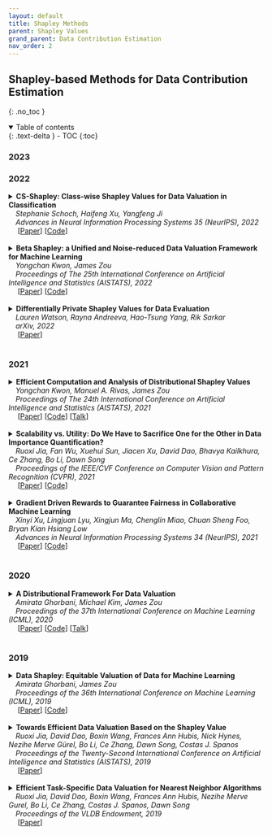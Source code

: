 ```yaml
---
layout: default
title: Shapley Methods
parent: Shapley Values
grand_parent: Data Contribution Estimation
nav_order: 2
---
```


## Shapley-based Methods for Data Contribution Estimation
{: .no_toc }

<!--
## Table of contents
{: .no_toc .text-delta }
-->

<details open markdown="block">
  <summary>
    Table of contents
  </summary>
  {: .text-delta }
- TOC
{:toc}
</details>


### 2023


<a id="2023-shapley"></a>

### 2022
<a id="2022-shapley"></a>

<details><summary><b>CS-Shapley: Class-wise Shapley Values for Data Valuation in Classification</b>
<br>
&emsp;<i>Stephanie Schoch, Haifeng Xu, Yangfeng Ji</i>
<br>
&emsp;<i>Advances in Neural Information Processing Systems 35 (NeurIPS), 2022</i>
<br>&emsp;
[<a target="_blank" rel="noopener noreferrer" href="https://openreview.net/forum?id=KTOcrOR5mQ9">Paper</a>]
[<a target="_blank" rel="noopener noreferrer" href="https://github.com/stephanieschoch/cs-shapley">Code</a>]
<br>
<br>
</summary>
<blockquote> <b>Abstract:</b> Data valuation, or the valuation of individual datum contributions, has seen growing interest in machine learning due to its demonstrable efficacy for tasks such as noisy label detection. In particular, due to the desirable axiomatic properties, several Shapley value approximation methods have been proposed. In these methods, the value function is typically defined as the predictive accuracy over the entire development set. However, this limits the ability to differentiate between training instances that are helpful or harmful to their own classes. Intuitively, instances that harm their own classes may be noisy or mislabeled and should receive a lower valuation than helpful instances. In this work, we propose CS-Shapley, a Shapley value with a new value function that discriminates between training instances' in-class and out-of-class contributions. Our theoretical analysis shows the proposed value function is (essentially) the unique function that satisfies two desirable properties for evaluating data values in classification. Further, our experiments on two benchmark evaluation tasks (data removal and noisy label detection) and four classifiers demonstrate the effectiveness of CS-Shapley over existing methods. Lastly, we evaluate the "transferability" of data values estimated from one classifier to others, and our results suggest Shapley-based data valuation is transferable for application across different models.
<br>
<br>
<details><summary><b>Bibtex</b></summary>
{% raw %}
<pre><code>@inproceedings{
schoch2022csshapley,
title={{CS}-Shapley: Class-wise Shapley Values for Data Valuation in Classification},
author={Stephanie Schoch and Haifeng Xu and Yangfeng Ji}, 
booktitle={Advances in Neural Information Processing Systems},
editor={Alice H. Oh and Alekh Agarwal and Danielle Belgrave and Kyunghyun Cho},
year={2022},
url={https://openreview.net/forum?id=KTOcrOR5mQ9}
}</code></pre>
{% endraw %}
</details>
</blockquote>
</details>

<details><summary><b>Beta Shapley: a Unified and Noise-reduced Data Valuation Framework for Machine Learning</b> 
<br>
&emsp;<i>Yongchan Kwon, James Zou</i>
<br>
&emsp;<i>Proceedings of The 25th International Conference on Artificial Intelligence and Statistics (AISTATS), 2022</i>
<br>&emsp;
[<a target="_blank" rel="noopener noreferrer" href="https://proceedings.mlr.press/v151/kwon22a.html">Paper</a>]
[<a target="_blank" rel="noopener noreferrer" href="https://github.com/ykwon0407/beta_shapley">Code</a>]
<br>
<br>
</summary>
  <blockquote> <b>Abstract:</b> Data Shapley has recently been proposed as a principled framework to quantify the contribution of individual datum in machine learning. It can effectively identify helpful or harmful data points for a learning algorithm. In this paper, we propose Beta Shapley, which is a substantial generalization of Data Shapley. Beta Shapley arises naturally by relaxing the efficiency axiom of the Shapley value, which is not critical for machine learning settings. Beta Shapley unifies several popular data valuation methods and includes data Shapley as a special case. Moreover, we prove that Beta Shapley has several desirable statistical properties and propose efficient algorithms to estimate it. We demonstrate that Beta Shapley outperforms state-of-the-art data valuation methods on several downstream ML tasks such as: 1) detecting mislabeled training data; 2) learning with subsamples; and 3) identifying points whose addition or removal have the largest positive or negative impact on the model.
<br>
<br>
<details><summary><b>Notes</b></summary>Generalization of Data Shapley that arises from relaxing the efficiency axiom. Parameterizes a Beta distribution to adjust the weights of different subset cardinalities for reduced noise (signal of marginal contribution of large cardinalities more susceptible to noise perturbation, so assign large weight to small cardinalities)
<br><br></details>

<details><summary><b>Bibtex</b></summary>
{% raw %}
<pre><code> @InProceedings{pmlr-v151-kwon22a,
  title = 	 { Beta Shapley: a Unified and Noise-reduced Data Valuation Framework for Machine Learning },
  author =       {Kwon, Yongchan and Zou, James},
  booktitle = 	 {Proceedings of The 25th International Conference on Artificial Intelligence and Statistics},
  pages = 	 {8780--8802},
  year = 	 {2022},
  editor = 	 {Camps-Valls, Gustau and Ruiz, Francisco J. R. and Valera, Isabel},
  volume = 	 {151},
  series = 	 {Proceedings of Machine Learning Research},
  month = 	 {28--30 Mar},
  publisher =    {PMLR},
  pdf = 	 {https://proceedings.mlr.press/v151/kwon22a/kwon22a.pdf},
  url = 	 {https://proceedings.mlr.press/v151/kwon22a.html}
}</code></pre>
{% endraw %}
</details>
</blockquote>
</details>


<details><summary><b>Differentially Private Shapley Values for Data Evaluation</b>
<br>
&emsp;<i>Lauren Watson, Rayna Andreeva, Hao-Tsung Yang, Rik Sarkar</i>
<br>
&emsp;<i>arXiv, 2022</i>
<br>&emsp;
[<a target="_blank" rel="noopener noreferrer" href="https://arxiv.org/abs/2206.00511">Paper</a>]
<br>
<br>
</summary>
<blockquote> <b>Abstract:</b> The Shapley value has been proposed as a solution to many applications in machine learning, including for equitable valuation of data. Shapley values are computationally expensive and involve the entire dataset. The query for a point's Shapley value can also compromise the statistical privacy of other data points. We observe that in machine learning problems such as empirical risk minimization, and in many learning algorithms (such as those with uniform stability), a diminishing returns property holds, where marginal benefit per data point decreases rapidly with data sample size. Based on this property, we propose a new stratified approximation method called the Layered Shapley Algorithm. We prove that this method operates on small (O(\polylog(n))) random samples of data and small sized (O(log n)) coalitions to achieve the results with guaranteed probabilistic accuracy, and can be modified to incorporate differential privacy. Experimental results show that the algorithm correctly identifies high-value data points that improve validation accuracy, and that the differentially private evaluations preserve approximate ranking of data.
<br><br>

<details><summary><b>Bibtex</b></summary>
{% raw %}
<pre><code> @article{watson2022differentially,
  title={Differentially Private Shapley Values for Data Evaluation},
  author={Watson, Lauren and Andreeva, Rayna and Yang, Hao-Tsung and Sarkar, Rik},
  journal={arXiv preprint arXiv:2206.00511},
  year={2022}
}
</code></pre>
{% endraw %}
</details>
</blockquote>
</details>

### 2021
<a id="2021-shapley"></a>

<details><summary><b>Efficient Computation and Analysis of Distributional Shapley Values</b>
<br>
&emsp;<i>Yongchan Kwon, Manuel A. Rivas, James Zou</i>
<br>
&emsp;<i>Proceedings of The 24th International Conference on Artificial Intelligence and Statistics (AISTATS), 2021</i>
<br>&emsp;
[<a target="_blank" rel="noopener noreferrer" href="https://proceedings.mlr.press/v130/kwon21a.html">Paper</a>]
[<a target="_blank" rel="noopener noreferrer" href="https://github.com/ykwon0407/fast_dist_shapley">Code</a>]
[<a target="_blank" rel="noopener noreferrer" href="https://papertalk.org/papertalks/27757">Talk</a>]
<br>
<br>
</summary>
  <blockquote> <b>Abstract:</b> Distributional data Shapley value (DShapley) has recently been proposed as a principled framework to quantify the contribution of individual datum in machine learning. DShapley develops the foundational game theory concept of Shapley values into a statistical framework and can be applied to identify data points that are useful (or harmful) to a learning algorithm. Estimating DShapley is computationally expensive, however, and this can be a major challenge to using it in practice. Moreover, there has been little mathematical analyses of how this value depends on data characteristics. In this paper, we derive the first analytic expressions for DShapley for the canonical problems of linear regression, binary classification, and non-parametric density estimation. These analytic forms provide new algorithms to estimate DShapley that are several orders of magnitude faster than previous state-of-the-art methods. Furthermore, our formulas are directly interpretable and provide quantitative insights into how the value varies for different types of data. We demonstrate the practical efficacy of our approach on multiple real and synthetic datasets.
<br><br>
<details><summary><b>Bibtex</b></summary>    
{% raw %}
<pre><code> 
@InProceedings{pmlr-v130-kwon21a,
  title = 	 { Efficient Computation and Analysis of Distributional Shapley Values },
  author =       {Kwon, Yongchan and A. Rivas, Manuel and Zou, James},
  booktitle = 	 {Proceedings of The 24th International Conference on Artificial Intelligence and Statistics},
  pages = 	 {793--801},
  year = 	 {2021},
  editor = 	 {Banerjee, Arindam and Fukumizu, Kenji},
  volume = 	 {130},
  series = 	 {Proceedings of Machine Learning Research},
  month = 	 {13--15 Apr},
  publisher =    {PMLR},
  pdf = 	 {http://proceedings.mlr.press/v130/kwon21a/kwon21a.pdf},
  url = 	 {https://proceedings.mlr.press/v130/kwon21a.html}
}
</code></pre>
{% endraw %}
</details>
</blockquote>
</details>


<details><summary><b>Scalability vs. Utility: Do We Have to Sacrifice One for the Other in Data Importance Quantification?</b>
<br>
&emsp;<i>Ruoxi Jia, Fan Wu, Xuehui Sun, Jiacen Xu, David Dao, Bhavya Kailkhura, Ce Zhang, Bo Li, Dawn Song</i>
<br>
&emsp;<i>Proceedings of the IEEE/CVF Conference on Computer Vision and Pattern Recognition (CVPR), 2021</i>
<br>&emsp;
[<a target="_blank" rel="noopener noreferrer" href="https://openaccess.thecvf.com/content/CVPR2021/html/Jia_Scalability_vs._Utility_Do_We_Have_To_Sacrifice_One_for_CVPR_2021_paper.html">Paper</a>]
[<a target="_blank" rel="noopener noreferrer" href="https://github.com/AI-secure/Shapley-Study">Code</a>]
<br>
<br>
</summary>
<blockquote> <b>Abstract:</b> Quantifying the importance of each training point to a learning task is a fundamental problem in machine learning and the estimated importance scores have been leveraged to guide a range of data workflows such as data summarization and domain adaption. One simple idea is to use the leave-one-out error of each training point to indicate its importance. Recent work has also proposed to use the Shapley value, as it defines a unique value distribution scheme that satisfies a set of appealing properties. However, calculating Shapley values is often expensive, which limits its applicability in real-world applications at scale. Multiple heuristics to improve the scalability of calculating Shapley values have been proposed recently, with the potential risk of compromising their utility in real-world applications. How well do existing data quantification methods perform on existing workflows? How do these methods compare with each other, empirically and theoretically? Must we sacrifice scalability for the utility in these workflows when using these methods? In this paper, we conduct a novel theoretical analysis comparing the utility of different importance quantification methods, and report extensive experimental studies on settings such as noisy label detection, watermark removal, data summarization, data acquisition, and domain adaptation on existing and proposed workflows. We show that Shapley value approximation based on a KNN surrogate over pre-trained feature embeddings obtains comparable utility with existing algorithms while achieving significant scalability improvement, often by orders of magnitude. Our theoretical analysis also justifies its advantage over the leave-one-out error. The code is available at https://github.com/AI-secure/Shapley-Study.
<br><br>
<details><summary><b>Notes</b></summary>KNN Surrogates
<br><br></details>
<details><summary><b>Bibtex</b></summary>    
{% raw %}
<pre><code> @InProceedings{Jia_2021_CVPR,
    author    = {Jia, Ruoxi and Wu, Fan and Sun, Xuehui and Xu, Jiacen and Dao, David and Kailkhura, Bhavya and Zhang, Ce and Li, Bo and Song, Dawn},
    title     = {Scalability vs. Utility: Do We Have To Sacrifice One for the Other in Data Importance Quantification?},
    booktitle = {Proceedings of the IEEE/CVF Conference on Computer Vision and Pattern Recognition (CVPR)},
    month     = {June},
    year      = {2021},
    pages     = {8239-8247}
}
</code></pre>
{% endraw %}
</details>
</blockquote>
</details>


<details><summary><b>Gradient Driven Rewards to Guarantee Fairness in Collaborative Machine Learning
</b> 
<br>
&emsp;<i>Xinyi Xu, Lingjuan Lyu, Xingjun Ma, Chenglin Miao, Chuan Sheng Foo, Bryan Kian Hsiang Low</i>
<br>
&emsp;<i>Advances in Neural Information Processing Systems 34 (NeurIPS), 2021</i>
<br>&emsp;
[<a target="_blank" rel="noopener noreferrer" href="https://proceedings.neurips.cc/paper/2021/hash/8682cc30db9c025ecd3fee433f8ab54c-Abstract.html">Paper</a>]
[<a target="_blank" rel="noopener noreferrer" href="https://github.com/XinyiYS/Gradient-Driven-Rewards-to-Guarantee-Fairness-in-Collaborative-Machine-Learning">Code</a>]
<br>
<br>
</summary>
  <blockquote> <b>Abstract:</b> In collaborative machine learning(CML), multiple agents pool their resources(e.g., data) together for a common learning task. In realistic CML settings where the agents are self-interested and not altruistic, they may be unwilling to share data or model information without adequate rewards. Furthermore, as the data/model information shared by the agents may differ in quality, designing rewards which are fair to them is important so that they would not feel exploited nor discouraged from sharing. In this paper, we adopt federated learning as the CML paradigm, propose a novel cosine gradient Shapley value(CGSV) to fairly evaluate the expected marginal contribution of each agent’s uploaded model parameter update/gradient without needing an auxiliary validation dataset, and based on the CGSV, design a novel training-time gradient reward mechanism with a fairness guarantee by sparsifying the aggregated parameter update/gradient downloaded from the server as reward to each agent such that its resulting quality is commensurate to that of the agent’s uploaded parameter update/gradient. We empirically demonstrate the effectiveness of our fair gradient reward mechanism on multiple benchmark datasets in terms of fairness, predictive performance, and time overhead.
<br><br>

<!--
<details><summary><b>Notes</b></summary>TEXT
<br><br></details>
-->

<details><summary><b>Bibtex</b></summary>
{% raw %}
<pre><code> @article{xu2021gradient,
  title={Gradient driven rewards to guarantee fairness in collaborative machine learning},
  author={Xu, Xinyi and Lyu, Lingjuan and Ma, Xingjun and Miao, Chenglin and Foo, Chuan Sheng and Low, Bryan Kian Hsiang},
  journal={Advances in Neural Information Processing Systems},
  volume={34},
  pages={16104--16117},
  year={2021}
}</code></pre>
{% endraw %}
</details>
</blockquote>
</details>

### 2020
<a id="2020-shapley"></a>

<details><summary><b>A Distributional Framework For Data Valuation</b>
<br>
&emsp;<i>Amirata Ghorbani, Michael Kim, James Zou</i>
<br>
&emsp;<i>Proceedings of the 37th International Conference on Machine Learning (ICML), 2020</i>
<br>&emsp;
[<a target="_blank" rel="noopener noreferrer" href="https://proceedings.mlr.press/v119/ghorbani20a.html">Paper</a>]
[<a target="_blank" rel="noopener noreferrer" href="https://github.com/amiratag/DistributionalShapley">Code</a>]
[<a target="_blank" rel="noopener noreferrer" href="https://papertalk.org/papertalks/6201">Talk</a>]
<br>
<br>
</summary>
  <blockquote> <b>Abstract:</b> Shapley value is a classic notion from game theory, historically used to quantify the contributions of individuals within groups, and more recently applied to assign values to data points when training machine learning models. Despite its foundational role, a key limitation of the data Shapley framework is that it only provides valuations for points within a fixed data set. It does not account for statistical aspects of the data and does not give a way to reason about points outside the data set. To address these limitations, we propose a novel framework – distributional Shapley– where the value of a point is defined in the context of an underlying data distribution. We prove that distributional Shapley has several desirable statistical properties; for example, the values are stable under perturbations to the data points themselves and to the underlying data distribution. We leverage these properties to develop a new algorithm for estimating values from data, which comes with formal guarantees and runs two orders of magnitude faster than state-of-the-art algorithms for computing the (non distributional) data Shapley values. We apply distributional Shapley to diverse data sets and demonstrate its utility in a data market setting.
<br><br>
<details><summary><b>Bibtex</b></summary>    
{% raw %}
<pre><code> 
@InProceedings{pmlr-v119-ghorbani20a,
  title = 	 {A Distributional Framework For Data Valuation},
  author =       {Ghorbani, Amirata and Kim, Michael and Zou, James},
  booktitle = 	 {Proceedings of the 37th International Conference on Machine Learning},
  pages = 	 {3535--3544},
  year = 	 {2020},
  editor = 	 {III, Hal Daumé and Singh, Aarti},
  volume = 	 {119},
  series = 	 {Proceedings of Machine Learning Research},
  month = 	 {13--18 Jul},
  publisher =    {PMLR},
  pdf = 	 {http://proceedings.mlr.press/v119/ghorbani20a/ghorbani20a.pdf},
  url = 	 {https://proceedings.mlr.press/v119/ghorbani20a.html}
}
</code></pre>
{% endraw %}
</details>
</blockquote>
</details>


### 2019
<a id="2019-shapley"></a>

<details><summary><b>Data Shapley: Equitable Valuation of Data for Machine Learning</b>
<br>
&emsp;<i>Amirata Ghorbani, James Zou</i>
<br>
&emsp;<i>Proceedings of the 36th International Conference on Machine Learning (ICML), 2019</i>
<br>&emsp;
[<a target="_blank" rel="noopener noreferrer" href="https://proceedings.mlr.press/v97/ghorbani19c.html">Paper</a>]
[<a target="_blank" rel="noopener noreferrer" href="https://github.com/amiratag/DataShapley">Code</a>]
<br>
<br>
</summary>
  <blockquote> <b>Abstract:</b> As data becomes the fuel driving technological and economic growth, a fundamental challenge is how to quantify the value of data in algorithmic predictions and decisions. For example, in healthcare and consumer markets, it has been suggested that individuals should be compensated for the data that they generate, but it is not clear what is an equitable valuation for individual data. In this work, we develop a principled framework to address data valuation in the context of supervised machine learning. Given a learning algorithm trained on 𝑛 data points to produce a predictor, we propose data Shapley as a metric to quantify the value of each training datum to the predictor performance. Data Shapley uniquely satisfies several natural properties of equitable data valuation. We develop Monte Carlo and gradient-based methods to efficiently estimate data Shapley values in practical settings where complex learning algorithms, including neural networks, are trained on large datasets. In addition to being equitable, extensive experiments across biomedical, image and synthetic data demonstrate that data Shapley has several other benefits: 1) it is more powerful than the popular leave-one-out or leverage score in providing insight on what data is more valuable for a given learning task; 2) low Shapley value data effectively capture outliers and corruptions; 3) high Shapley value data inform what type of new data to acquire to improve the predictor.
<br><br>

<details><summary><b>Notes</b></summary>"Data Shapley" paper. Propose TMC-Shapley (truncated Monte Carlo Shapley) and G-Shapley (Gradient Shapley) approximations.
<br><br></details>

<details><summary><b>Bibtex</b></summary>   
{% raw %}
<pre><code> 
@InProceedings{pmlr-v97-ghorbani19c,
  title = 	 {Data Shapley: Equitable Valuation of Data for Machine Learning},
  author =       {Ghorbani, Amirata and Zou, James},
  booktitle = 	 {Proceedings of the 36th International Conference on Machine Learning},
  pages = 	 {2242--2251},
  year = 	 {2019},
  editor = 	 {Chaudhuri, Kamalika and Salakhutdinov, Ruslan},
  volume = 	 {97},
  series = 	 {Proceedings of Machine Learning Research},
  month = 	 {09--15 Jun},
  publisher =    {PMLR},
  pdf = 	 {http://proceedings.mlr.press/v97/ghorbani19c/ghorbani19c.pdf},
  url = 	 {https://proceedings.mlr.press/v97/ghorbani19c.html}
}
</code></pre>
{% endraw %}
</details>
</blockquote>
</details>


<details><summary><b>Towards Efficient Data Valuation Based on the Shapley Value</b>
<br>
&emsp;<i>Ruoxi Jia, David Dao, Boxin Wang, Frances Ann Hubis, Nick Hynes, Nezihe Merve Gürel, Bo Li, Ce Zhang, Dawn Song, Costas J. Spanos</i>
<br>
&emsp;<i>Proceedings of the Twenty-Second International Conference on Artificial Intelligence and Statistics (AISTATS), 2019</i>
<br>&emsp;
[<a target="_blank" rel="noopener noreferrer" href="https://proceedings.mlr.press/v89/jia19a.html">Paper</a>]
<br>
<br>
</summary>
  <blockquote> <b>Abstract:</b> {\em “How much is my data worth?”} is an increasingly common question posed by organizations and individuals alike. An answer to this question could allow, for instance, fairly distributing profits among multiple data contributors and determining prospective compensation when data breaches happen. In this paper, we study the problem of \emph{data valuation} by utilizing the Shapley value, a popular notion of value which originated in coopoerative game theory. The Shapley value defines a unique payoff scheme that satisfies many desiderata for the notion of data value. However, the Shapley value often requires \emph{exponential} time to compute. To meet this challenge, we propose a repertoire of efficient algorithms for approximating the Shapley value. We also demonstrate the value of each training instance for various benchmark datasets.
<br><br>
<details><summary><b>Notes</b></summary>Shapley-based data valuation paper. Proposed various approximations including an influence function based heuristic.
<br><br></details>
<details><summary><b>Bibtex</b></summary>    
{% raw %}
<pre><code> 
@InProceedings{pmlr-v89-jia19a,
  title = 	 {Towards Efficient Data Valuation Based on the Shapley Value},
  author =       {Jia, Ruoxi and Dao, David and Wang, Boxin and Hubis, Frances Ann and Hynes, Nick and G\"{u}rel, Nezihe Merve and Li, Bo and Zhang, Ce and Song, Dawn and Spanos, Costas J.},
  booktitle = 	 {Proceedings of the Twenty-Second International Conference on Artificial Intelligence and Statistics},
  pages = 	 {1167--1176},
  year = 	 {2019},
  editor = 	 {Chaudhuri, Kamalika and Sugiyama, Masashi},
  volume = 	 {89},
  series = 	 {Proceedings of Machine Learning Research},
  month = 	 {16--18 Apr},
  publisher =    {PMLR},
  pdf = 	 {http://proceedings.mlr.press/v89/jia19a/jia19a.pdf},
  url = 	 {https://proceedings.mlr.press/v89/jia19a.html}
}
</code></pre>
{% endraw %}
</details>
</blockquote>
</details>


<details><summary><b>Efficient Task-Specific Data Valuation for Nearest Neighbor Algorithms</b> 
<br>
&emsp;<i>Ruoxi Jia, David Dao, Boxin Wang, Frances Ann Hubis, Nezihe Merve Gurel, Bo Li, Ce Zhang, Costas J. Spanos, Dawn Song</i>
<br>
&emsp;<i>Proceedings of the VLDB Endowment, 2019</i>
<br>&emsp;
[<a target="_blank" rel="noopener noreferrer" href="https://vldb.org/pvldb/vol12/p1610-jia.pdf">Paper</a>]
<br>
<br>
</summary>
  <blockquote> <b>Abstract:</b> Given a data set  containing millions of data points and a data consumer who is willing to pay for $X to train a machine learning (ML) model over , how should we distribute this $X to each data point to reflect its "value"? In this paper, we define the "relative value of data" via the Shapley value, as it uniquely possesses properties with appealing real-world interpretations, such as fairness, rationality and decentralizability. For general, bounded utility functions, the Shapley value is known to be challenging to compute: to get Shapley values for all N data points, it requires O(2N) model evaluations for exact computation and O(NlogN) for (ϵ,δ)-approximation. In this paper, we focus on one popular family of ML models relying on K-nearest neighbors (KNN). The most surprising result is that for unweighted KNN classifiers and regressors, the Shapley value of all N data points can be computed, exactly, in O(NlogN) time -- an exponential improvement on computational complexity! Moreover, for (ϵ,δ)-approximation, we are able to develop an algorithm based on Locality Sensitive Hashing (LSH) with only sublinear complexity O(Nh(ϵ,K)logN) when ϵ is not too small and K is not too large. We empirically evaluate our algorithms on up to 10 million data points and even our exact algorithm is up to three orders of magnitude faster than the baseline approximation algorithm. The LSH-based approximation algorithm can accelerate the value calculation process even further. We then extend our algorithms to other scenarios such as (1) weighed KNN classifiers, (2) different data points are clustered by different data curators, and (3) there are data analysts providing computation who also requires proper valuation.
<br><br>

<!--
<details><summary><b>Notes</b></summary>TEXT
<br><br></details>
-->

<details><summary><b>Bibtex</b></summary>
{% raw %}
<pre><code> @article{jia12efficient,
  title={Efficient Task-Specific Data Valuation for Nearest Neighbor Algorithms},
  author={Jia, Ruoxi and Dao, David and Wang, Boxin and Hubis, Frances Ann and Gurel, Nezihe Merve and Zhang, Bo Li4 Ce and Song, Costas Spanos1 Dawn},
  journal={Proceedings of the VLDB Endowment},
  volume={12},
  number={11}
}</code></pre>
{% endraw %}
</details>
</blockquote>
</details>